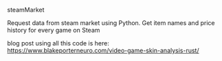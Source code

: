 
steamMarket

Request data from steam market using Python. Get item names and price history for every game on Steam

blog post using all this code is here: https://www.blakeporterneuro.com/video-game-skin-analysis-rust/

